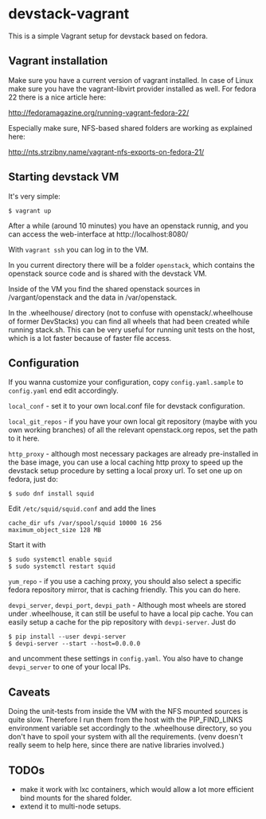 # devstack-vagrant

This is a simple Vagrant setup for devstack based on fedora.

## Vagrant installation

Make sure you have a current version of vagrant installed. In case of Linux make sure you have the vagrant-libvirt provider installed as well. For fedora 22 there is a nice article here:

http://fedoramagazine.org/running-vagrant-fedora-22/

Especially make sure, NFS-based shared folders are working as explained here:

http://nts.strzibny.name/vagrant-nfs-exports-on-fedora-21/

## Starting devstack VM

It's very simple:

```$ vagrant up```

After a while (around 10 minutes) you have an openstack runnig, and you can access the web-interface at http://localhost:8080/

With `vagrant ssh` you can log in to the VM.

In you current directory there will be a folder `openstack`, which contains the openstack source code and is shared with the devstack VM.

Inside of the VM you find the shared openstack sources in /vargant/openstack and the data in /var/openstack.

In the .wheelhouse/ directory (not to confuse with openstack/.wheelhouse of former DevStacks) you can find all wheels that had been created while running stack.sh. This can be very useful for running unit tests on the host, which is a lot faster because of faster file access.

## Configuration

If you wanna customize your configuration, copy `config.yaml.sample` to `config.yaml` end edit accordingly.

`local_conf` - set it to your own local.conf file for devstack configuration.

`local_git_repos` - if you have your own local git repository (maybe with you own working branches) of all the relevant openstack.org repos, set the path to it here.

`http_proxy` - although most necessary packages are already pre-installed in the base image, you can use a local caching http proxy to speed up the devstack setup procedure by setting a local proxy url. To set one up on fedora, just do: 
```
$ sudo dnf install squid
```

Edit `/etc/squid/squid.conf` and add the lines
```
cache_dir ufs /var/spool/squid 10000 16 256
maximum_object_size 128 MB
```

Start it with
```
$ sudo systemctl enable squid
$ sudo systemctl restart squid
```

`yum_repo` - if you use a caching proxy, you should also select a specific fedora repository mirror, that is caching friendly. This you can do here.

`devpi_server`, `devpi_port`, `devpi_path` - Although most wheels are stored under .wheelhouse, it can still be useful to have a local pip cache. You can easily setup a cache for the pip repository with `devpi-server`. Just do 
```
$ pip install --user devpi-server
$ devpi-server --start --host=0.0.0.0
```
and uncomment these settings in `config.yaml`. You also have to change `devpi_server` to one of your local IPs.

## Caveats

Doing the unit-tests from inside the VM with the NFS mounted sources is quite slow. Therefore I run them from the host with the PIP_FIND_LINKS environment variable set accordingly to the .wheelhouse directory, so you don't have to spoil your system with all the requirements. (venv doesn't really seem to help here, since there are native libraries involved.)

## TODOs

* make it work with lxc containers, which would allow a lot more efficient bind mounts for the shared folder.
* extend it to multi-node setups.
